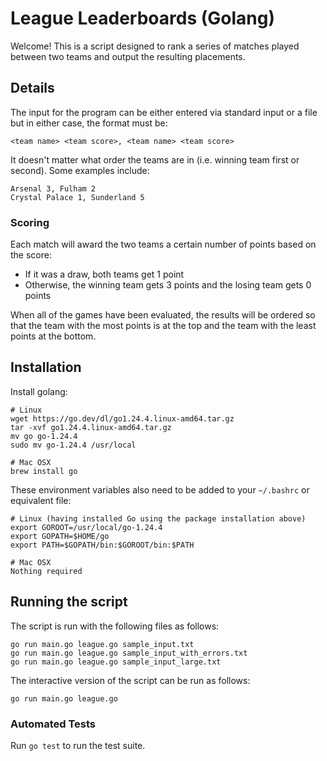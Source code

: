 # League Leaderboards (Golang)

Welcome! This is a script designed to rank a series of matches played between two teams and output the resulting placements.

## Details

The input for the program can be either entered via standard input or a file but in either case, the format must be:

`<team name> <team score>, <team name> <team score>`

It doesn't matter what order the teams are in (i.e. winning team first or second). Some examples include:
```
Arsenal 3, Fulham 2
Crystal Palace 1, Sunderland 5
```

### Scoring

Each match will award the two teams a certain number of points based on the score:
- If it was a draw, both teams get 1 point
- Otherwise, the winning team gets 3 points and the losing team gets 0 points

When all of the games have been evaluated, the results will be ordered so that the team with the most points is at the top and the team with the least points at the bottom.

## Installation

Install golang:
```
# Linux
wget https://go.dev/dl/go1.24.4.linux-amd64.tar.gz
tar -xvf go1.24.4.linux-amd64.tar.gz
mv go go-1.24.4
sudo mv go-1.24.4 /usr/local

# Mac OSX
brew install go
```

These environment variables also need to be added to your `~/.bashrc` or equivalent file:
```
# Linux (having installed Go using the package installation above)
export GOROOT=/usr/local/go-1.24.4
export GOPATH=$HOME/go
export PATH=$GOPATH/bin:$GOROOT/bin:$PATH

# Mac OSX
Nothing required
```

## Running the script

The script is run with the following files as follows:
```
go run main.go league.go sample_input.txt
go run main.go league.go sample_input_with_errors.txt
go run main.go league.go sample_input_large.txt
```

The interactive version of the script can be run as follows:

`go run main.go league.go`

### Automated Tests

Run `go test` to run the test suite.
